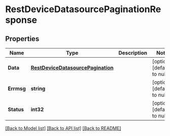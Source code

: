 # RestDeviceDatasourcePaginationResponse

## Properties
Name | Type | Description | Notes
------------ | ------------- | ------------- | -------------
**Data** | [**RestDeviceDatasourcePagination**](RestDeviceDatasourcePagination.md) |  | [optional] [default to null]
**Errmsg** | **string** |  | [optional] [default to null]
**Status** | **int32** |  | [optional] [default to null]

[[Back to Model list]](../README.md#documentation-for-models) [[Back to API list]](../README.md#documentation-for-api-endpoints) [[Back to README]](../README.md)


